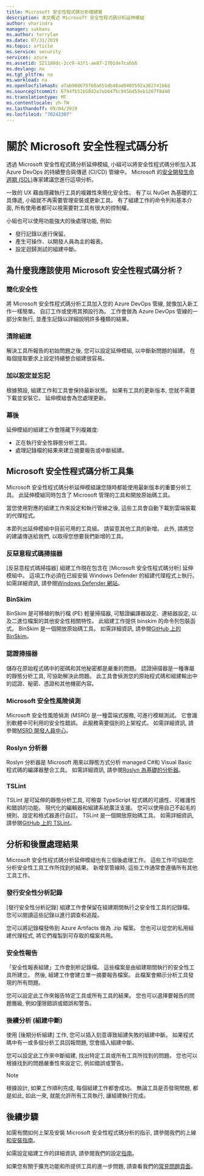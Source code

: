 ```yaml
---
title: Microsoft 安全性程式碼分析檔總覽
description: 本文概述 Microsoft 安全性程式碼分析延伸模組
author: vharindra
manager: sukhans
ms.author: terrylan
ms.date: 07/31/2019
ms.topic: article
ms.service: security
services: azure
ms.assetid: 521180dc-2cc9-43f1-ae87-2701de7ca6b8
ms.devlang: na
ms.tgt_pltfrm: na
ms.workload: na
ms.openlocfilehash: a7ab908673f60a651db48ae0485592a362741b6d
ms.sourcegitcommit: 6794fb51b58d2a7eb6475c9456d55eb1267f8d40
ms.translationtype: MT
ms.contentlocale: zh-TW
ms.lasthandoff: 09/04/2019
ms.locfileid: "70242307"
---
```

# <a name="about-microsoft-security-code-analysis"></a>關於 Microsoft 安全性程式碼分析

透過 Microsoft 安全性程式碼分析延伸模組, 小組可以將安全性程式碼分析加入其 Azure DevOps 的持續整合與傳遞 (CI/CD) 管線中。 Microsoft 的[安全開發生命週期 (SDL)](https://www.microsoft.com/securityengineering/sdl/practices)專家建議您進行這項分析。

一致的 UX 藉由隱藏執行工具的複雜性來簡化安全性。 有了以 NuGet 為基礎的工具傳遞, 小組就不再需要管理安裝或更新工具。 有了組建工作的命令列和基本介面, 所有使用者都可以視需要對工具有很大的控制權。

小組也可以使用功能強大的後處理功能, 例如:

- 發行記錄以進行保留。
- 產生可操作、以開發人員為主的報表。
- 設定迴歸測試的組建中斷。

## <a name="why-should-i-use-microsoft-security-code-analysis"></a>為什麼我應該使用 Microsoft 安全性程式碼分析？

### <a name="security-simplified"></a>簡化安全性

將 Microsoft 安全性程式碼分析工具加入您的 Azure DevOps 管線, 就像加入新工作一樣簡單。 自訂工作或使用其預設行為。 工作會做為 Azure DevOps 管線的一部分來執行, 並產生記錄以詳細說明許多種類的結果。

### <a name="clean-builds"></a>清除組建

解決工具所報告的初始問題之後, 您可以設定延伸模組, 以中斷新問題的組建。 在每個提取要求上設定持續整合組建很容易。

### <a name="set-it-and-forget-it"></a>加以設定並忘記

根據預設, 組建工作和工具會保持最新狀態。 如果有工具的更新版本, 您就不需要下載並安裝它。 延伸模組會為您處理更新。

### <a name="under-the-hood"></a>幕後

延伸模組的組建工作會隱藏下列複雜度:
  - 正在執行安全性靜態分析工具。
  - 處理記錄檔的結果來建立摘要報告或中斷組建。

## <a name="microsoft-security-code-analysis-tool-set"></a>Microsoft 安全性程式碼分析工具集

Microsoft 安全性程式碼分析延伸模組讓您隨時都能使用最新版本的重要分析工具。 此延伸模組同時包含了 Microsoft 管理的工具和開放原始碼工具。

當您使用對應的組建工作來設定和執行管線之後, 這些工具會自動下載到雲端裝載的代理程式。

本節列出延伸模組中目前可用的工具組。 請留意其他工具的新增。 此外, 請將您的建議傳送給我們, 以取得您想要我們新增的工具。

### <a name="anti-malware-scanner"></a>反惡意程式碼掃描器

[反惡意程式碼掃描器] 組建工作現在包含在 [Microsoft 安全性程式碼分析] 延伸模組中。 這項工作必須在已經安裝 Windows Defender 的組建代理程式上執行。 如需詳細資訊, 請參閱[Windows Defender 網站](https://aka.ms/defender)。

### <a name="binskim"></a>BinSkim

BinSkim 是可移植的執行檔 (PE) 輕量掃描器, 可驗證編譯器設定、連結器設定, 以及二進位檔案的其他安全性相關特性。 此組建工作提供 binskim 的命令列包裝函式。 BinSkim 是一個開放原始碼工具。 如需詳細資訊, 請參閱[GitHub 上的 BinSkim](https://github.com/Microsoft/binskim)。

### <a name="credential-scanner"></a>認證掃描器

儲存在原始程式碼中的密碼和其他秘密都是嚴重的問題。 認證掃描器是一種專屬的靜態分析工具, 可協助解決此問題。 此工具會偵測您的原始程式碼和組建輸出中的認證、秘密、憑證和其他機密內容。

### <a name="microsoft-security-risk-detection"></a>Microsoft 安全性風險偵測

Microsoft 安全性風險偵測 (MSRD) 是一種雲端式服務, 可進行模糊測試。 它會識別軟體中可利用的安全性錯誤。 此服務需要個別的上架程式。 如需詳細資訊, 請參閱[MSRD 開發人員中心](https://docs.microsoft.com/security-risk-detection/)。

### <a name="roslyn-analyzers"></a>Roslyn 分析器

Roslyn 分析器是 Microsoft 用來以靜態方式分析 managed C#和 Visual Basic 程式碼的編譯器整合工具。 如需詳細資訊, 請參閱[Roslyn 為基礎的分析器](https://docs.microsoft.com/dotnet/standard/analyzers/)。

### <a name="tslint"></a>TSLint

TSLint 是可延伸的靜態分析工具, 可檢查 TypeScript 程式碼的可讀性、可維護性和錯誤的功能。 現代化的編輯器和組建系統廣泛支援。 您可以使用自己不起毛的規則、設定和格式器進行自訂。 TSLint 是一個開放原始碼工具。 如需詳細資訊, 請參閱[GitHub 上的 TSLint](https://github.com/palantir/tslint)。

## <a name="analysis-and-post-processing-of-results"></a>分析和後置處理結果

Microsoft 安全性程式碼分析延伸模組也有三個後處理工作。 這些工作可協助您分析安全性工具工作所找到的結果。 新增至管線時, 這些工作通常會遵循所有其他工具工作。

### <a name="publish-security-analysis-logs"></a>發行安全性分析記錄

[發行安全性分析記錄] 組建工作會保留在組建期間執行之安全性工具的記錄檔。 您可以閱讀這些記錄以進行調查和追蹤。

您可以將記錄檔發佈到 Azure Artifacts 做為 .zip 檔案。 您也可以從您的私用組建代理程式, 將它們複製到可存取的檔案共用。

### <a name="security-report"></a>安全性報告

「安全性報表組建」工作會剖析記錄檔。 這些檔案是由組建期間執行的安全性工具所建立。 然後, 組建工作會建立單一摘要報告檔案。 此檔案會顯示分析工具發現的所有問題。

您可以設定此工作來報告特定工具或所有工具的結果。 您也可以選擇要報告的問題層級, 例如僅限錯誤或錯誤和警告。

### <a name="post-analysis-build-break"></a>後續分析 (組建中斷)

使用 [後期分析組建] 工作, 您可以插入刻意導致組建失敗的組建中斷。 如果程式碼中有一或多個分析工具回報問題, 您會插入組建中斷。

您可以設定此工作來中斷組建, 找出特定工具或所有工具所找到的問題。 您也可以根據找到的問題嚴重性來設定它, 例如錯誤或警告。

>[!NOTE]
>根據設計, 如果工作順利完成, 每個組建工作都會成功。 無論工具是否發現問題, 都是如此, 如此一來, 就能允許所有工具執行, 讓組建執行完成。

## <a name="next-steps"></a>後續步驟

如需有關如何上架及安裝 Microsoft 安全性程式碼分析的指示, 請參閱我們的上線[和安裝指南](security-code-analysis-onboard.md)。

如需設定組建工作的詳細資訊, 請參閱我們的設定[指南](security-code-analysis-customize.md)。

如果您有關于擴充功能和所提供工具的進一步問題, 請查看我們的[常見問題頁面](security-code-analysis-faq.md)。
